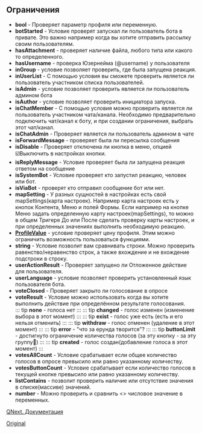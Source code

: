 ## Ограничения
* **bool** - Проверяет параметр профиля или переменную.
* **botStarted** - Условие проверят запускал ли пользователь бота в привате. Это важно например когда вы хотите отправить рассылку своим пользователям.
* **hasAttachment** - проверяет наличие файла, любого типа или какого то определенного.
* **hasUsername** - проверка Юзернейма (@username) у пользователя
* **inGroup** - условие позволяет проверить, где была запущена реакция.
* **inUserList** - С помощью условия вы сможете проверить является ли пользователь участником списка пользователей.
* **isAdmin** - условие позволяет проверить является ли пользователь админом бота
* **isAuthor** - условие позволяет проверить инициатора запуска.
* **isChatMember** - С помощью условия можно проверить является ли пользователь участником чата/канала. Необходимо предварительно подключить чат/канал к боту, и при создании ограничения, выбрать этот чат/канал.
* **isChatAdmin** - Проверяет является ли пользователь админом в чате
* **isForwardMessage** - проверяет была ли пересылка сообщения
* **isDisable** - Проверяет отключена ли кнопка в меню, опцией ☑️Выключить в настройках кнопки.
* **isReplyMessage** - Условие проверяет была ли запущена реакция ответом на сообщение
* **isSystemBot** - Условие проверяет кто запустил реакцию, человек или бот.
* **isViaBot** - проверят кто отправил сообщение бот или нет.
* **mapSetting** - У разных сущностей в настройках есть свой mapSettings(карта настроек). Например карта настроек есть у кнопок Контента, Меню и полей Формы. Если например на кнопке Меню задать определенную карту настроек(mapSettings), то можно в общем Тригере До или После сделать проверку карты настроек, и при определенных значениях выполнить необходимую реакцию.
* [**ProfileValue**](/docs-test/ph/admin/restrictions-profilevalue) - условие проверяет цену профиля. Этим можно ограничить возможность пользоваться функциями.
* **string** - Условие позволит вам сравнивать строки. Можно проверить равенство/неравенство строк, а также вхождение и не вхождение подстроки в строку.
* **userActionResult** - Проверяет запущено ли Отложенное действие для пользователя.
* **userLanguage** - условие позволяет проверить установленный язык пользователя бота.
* **voteClosed** - Проверяет закрыто ли голосование в опросе
* **voteResult** - Условие можно использовать когда вы хотите выполнить действие при определённом результате голосования.  
::: tip
**none** - голоса нет
:::
::: tip
**changed** - голос изменен (изменение выбора в этот момент)
:::
::: tip
**exist** - голос уже есть (есть и его нельзя отменить)
:::
::: tip
**withdraw** - голос отменен (удаление в этот момент)
:::
::: tip
**error** - "что за ерунда творится"?
:::
::: tip
**buttonLimit** - достигнуто ограничение количества голосов (за эту кнопку - за эту группу🔡)
:::
::: tip
**created** - голос создан(добавление голоса в этот момент)
:::
* **votesAllCount** - Условие срабатывает если общее количество голосов в опросе превысило или равно указанному количеству.
* **votesButtonCount** - Условие срабатывает если количество голосов в текущей кнопке превысило или равно указанному количеству.
* **listContains** - позволит проверить наличие или отсутствие значения в списке(массиве) значений.
* **number** - Можно проверить и сравнить <> числовое значение в переменных.



[QNext. Документация](/docs-test/ph)
  
[Original](https://telegra.ph/Ogranicheniya-10-04)